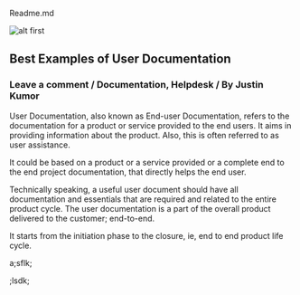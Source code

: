 Readme.md

![alt first](https://www.dropbox.com/s/mxs692a9lgqjcg3/first.png?dl=0)

## Best Examples of User Documentation
### Leave a comment / Documentation, Helpdesk / By Justin Kumor

User Documentation, also known as End-user Documentation, refers to the documentation for a product or service provided to the end users. It aims in providing information about the product. Also, this is often referred to as user assistance.

It could be based on a product or a service provided or a complete end to the end project documentation, that directly helps the end user.

Technically speaking, a useful user document should have all documentation and essentials that are required and related to the entire product cycle. The user documentation is a part of the overall product delivered to the customer; end-to-end.

It starts from the initiation phase to the closure, ie, end to end product life cycle.

a;sflk;

;lsdk;
